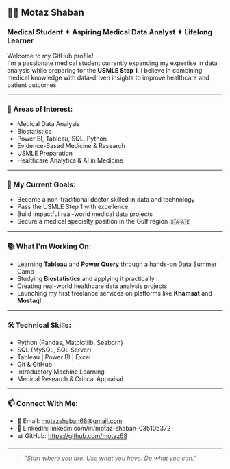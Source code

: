 ## 👨‍⚕️ Motaz Shaban

### Medical Student ✦ Aspiring Medical Data Analyst ✦ Lifelong Learner

Welcome to my GitHub profile!  
I'm a passionate medical student currently expanding my expertise in data analysis while preparing for the **USMLE Step 1**. I believe in combining medical knowledge with data-driven insights to improve healthcare and patient outcomes.

---

### 🧠 Areas of Interest:

- Medical Data Analysis
- Biostatistics
- Power BI, Tableau, SQL, Python
- Evidence-Based Medicine & Research
- USMLE Preparation
- Healthcare Analytics & AI in Medicine

---

### 🚀 My Current Goals:

- Become a non-traditional doctor skilled in data and technology
- Pass the USMLE Step 1 with excellence
- Build impactful real-world medical data projects
- Secure a medical specialty position in the Gulf region 🇸🇦🇦🇪

---

### 📚 What I'm Working On:

- Learning **Tableau** and **Power Query** through a hands-on Data Summer Camp
- Studying **Biostatistics** and applying it practically
- Creating real-world healthcare data analysis projects
- Launching my first freelance services on platforms like **Khamsat** and **Mostaql**

---

### 🛠️ Technical Skills:

- Python (Pandas, Matplotlib, Seaborn)
- SQL (MySQL, SQL Server)
- Tableau | Power BI | Excel
- Git & GitHub
- Introductory Machine Learning
- Medical Research & Critical Appraisal

---

### 📫 Connect With Me:

- 📧 Email: motazshaban68@gmail.com
- 💼 LinkedIn: linkedin.com/in/motaz-shaban-03510b372
- 📊 GitHub: https://github.com/motaz68
---

> *"Start where you are. Use what you have. Do what you can."*
